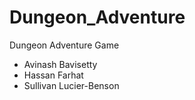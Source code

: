 # Dungeon_Adventure
Dungeon Adventure Game
- Avinash Bavisetty
- Hassan Farhat
- Sullivan Lucier-Benson
